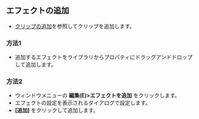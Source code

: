 ## エフェクトの追加

* [クリップの追加](https://beditor.net/docs/how_to_use/AddClip)を参照してクリップを追加します。

### 方法1
* 追加するエフェクトをライブラリからプロパティにドラッグアンドドロップして追加します。

### 方法2
* ウィンドウメニューの __編集(E)>エフェクトを追加__ をクリックします。
* エフェクトの設定を表示されるダイアログで設定します。
* __[追加]__ をクリックして追加します。
